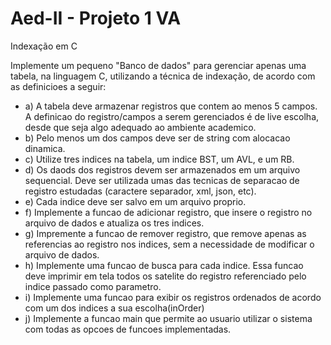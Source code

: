 # Aed-II - Projeto 1 VA
Indexação em C

Implemente um pequeno "Banco de dados" para gerenciar apenas uma tabela, na linguagem C, utilizando a técnica de indexação, de acordo com as definicioes a seguir:

- a) A tabela deve armazenar registros que contem ao menos 5 campos. A definicao do registro/campos a serem gerenciados é de live escolha, desde que seja algo adequado ao ambiente academico.
- b) Pelo menos um dos campos deve ser de string com alocacao dinamica.
- c) Utilize tres indices na tabela, um indice BST, um AVL, e um RB.
- d) Os daods dos registros devem ser armazenados em um arquivo sequencial. Deve ser utilizada umas das tecnicas de separacao de registro estudadas (caractere separador, xml, json, etc).
- e) Cada indice deve ser salvo em um arquivo proprio.
- f) Implemente a funcao de adicionar registro, que insere o registro no arquivo de dados e atualiza os tres indices.
- g) Impremente a funcao de remover registro, que remove apenas as referencias ao registro nos indices, sem a necessidade de modificar o arquivo de dados.
- h) Implemente uma funcao de busca para cada indice. Essa funcao deve imprimir em tela todos os satelite do registro referenciado pelo indice passado como parametro.
- i) Implemente uma funcao para exibir os registros ordenados de acordo com um dos indices a sua escolha(inOrder)
- j) Implemente a funcao main que permite ao usuario utilizar o sistema com todas as opcoes de funcoes implementadas.
